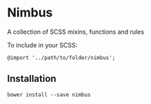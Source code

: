 # Nimbus

A collection of SCSS mixins, functions and rules

To include in your SCSS:

```
@import '../path/to/folder/nimbus';
```


## Installation

```
bower install --save nimbus
```
